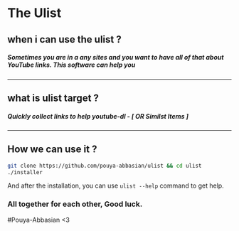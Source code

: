 # The Ulist
## when i can use the ulist ?
##### Sometimes you are in a any sites and you want to have all of that about YouTube links. This software can help you
-----------
## what is ulist target ? 
##### Quickly collect links to help youtube-dl - [ OR Similst Items ]
-----------
## How we can use it ? 
```bash
git clone https://github.com/pouya-abbasian/ulist && cd ulist
./installer
```
And after the installation, you can use `ulist --help` command to get help.
### All together for each other, Good luck. 
 #Pouya-Abbasian <3 
